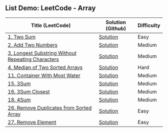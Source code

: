 
## **List Demo:  LeetCode - Array**

| Title (LeetCode)	                                                                                                                    | Solution (Github)                                                                                                                   | Difficulty |
|--------------------------------------------------------------------------------------------------------------------------------------|-------------------------------------------------------------------------------------------------------------------------------------|------------|
| [1. Two Sum](https://leetcode.com/problems/two-sum/)                                                                                 | [Solution](https://github.com/hoangtien2k3qx1/LeetCode-Solutions/blob/main/Array/Two_Sum.java)                                                                                                                        | Easy       |
| [2. Add Two Numbers](https://leetcode.com/problems/add-two-numbers/)                                                                 | [Solution](https://github.com/hoangtien2k3qx1/LeetCode-Solutions/blob/main/Array/Add_Two_Numbers.java)                                                                                                                        | Medium     |
| [3. Longest Substring Without Repeating Characters](https://leetcode.com/problems/longest-substring-without-repeating-characters/)   | [Solution]()                                                                                                                        | Medium     |
| [4. 	Median of Two Sorted Arrays](https://leetcode.com/problems/median-of-two-sorted-arrays/)                                        | [Solution](https://github.com/hoangtien2k3qx1/Java/blob/main/LeetCode_Solution/Array/Median_of_Two_Sorted_Arrays.java)              | Hard       |
| [11. Container With Most Water](https://leetcode.com/problems/container-with-most-water/)                                            | [Solution](https://github.com/hoangtien2k3qx1/Java/blob/main/LeetCode_Solution/Array/Container_With_Most_Water.java)                | Medium     |
| [15. 3Sum](https://leetcode.com/problems/3sum/)                                                                                      | [Solution](https://github.com/hoangtien2k3qx1/Java/blob/main/LeetCode_Solution/Array/ThreeSum.java)                                 | Medium     |
| [16. 3Sum Closest](https://leetcode.com/problems/3sum-closest/)                                                                      | [Solution](https://github.com/hoangtien2k3qx1/Java/blob/main/LeetCode_Solution/Array/Three_Sum_Closest.java)                        | Medium     |
| [18. 4Sum](https://leetcode.com/problems/4sum/)                                                                                      | [Solution](https://github.com/hoangtien2k3qx1/Java/blob/main/LeetCode_Solution/Array/fourSum.java)                                  | Medium     |
| [26. Remove Duplicates from Sorted Array](https://leetcode.com/problems/remove-duplicates-from-sorted-array/)                        | [Solution](https://github.com/hoangtien2k3qx1/Java/blob/main/LeetCode_Solution/Array/Remove_Duplicates_from_Sorted_Array.java)      | Easy       |
| [27. Remove Element](https://leetcode.com/problems/remove-element/)                                                                  | [Solution](https://github.com/hoangtien2k3qx1/Java/blob/main/LeetCode_Solution/Array/Remove_Element.java)                           | Easy       |



